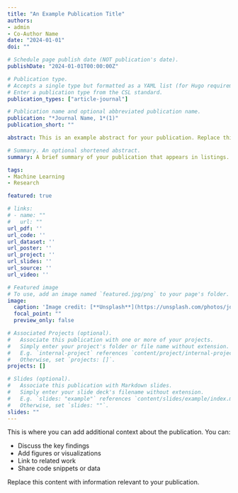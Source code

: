 ```yaml
---
title: "An Example Publication Title"
authors:
- admin
- Co-Author Name
date: "2024-01-01"
doi: ""

# Schedule page publish date (NOT publication's date).
publishDate: "2024-01-01T00:00:00Z"

# Publication type.
# Accepts a single type but formatted as a YAML list (for Hugo requirements).
# Enter a publication type from the CSL standard.
publication_types: ["article-journal"]

# Publication name and optional abbreviated publication name.
publication: "*Journal Name, 1*(1)"
publication_short: ""

abstract: This is an example abstract for your publication. Replace this with the actual abstract of your paper. Lorem ipsum dolor sit amet, consectetur adipiscing elit. Duis posuere tellus ac convallis placerat.

# Summary. An optional shortened abstract.
summary: A brief summary of your publication that appears in listings.

tags:
- Machine Learning
- Research

featured: true

# links:
# - name: ""
#   url: ""
url_pdf: ''
url_code: ''
url_dataset: ''
url_poster: ''
url_project: ''
url_slides: ''
url_source: ''
url_video: ''

# Featured image
# To use, add an image named `featured.jpg/png` to your page's folder.
image:
  caption: 'Image credit: [**Unsplash**](https://unsplash.com/photos/jdD8gXaTZsc)'
  focal_point: ""
  preview_only: false

# Associated Projects (optional).
#   Associate this publication with one or more of your projects.
#   Simply enter your project's folder or file name without extension.
#   E.g. `internal-project` references `content/project/internal-project/index.md`.
#   Otherwise, set `projects: []`.
projects: []

# Slides (optional).
#   Associate this publication with Markdown slides.
#   Simply enter your slide deck's filename without extension.
#   E.g. `slides: "example"` references `content/slides/example/index.md`.
#   Otherwise, set `slides: ""`.
slides: ""
---
```


This is where you can add additional context about the publication. You can:

- Discuss the key findings
- Add figures or visualizations
- Link to related work
- Share code snippets or data

Replace this content with information relevant to your publication.
